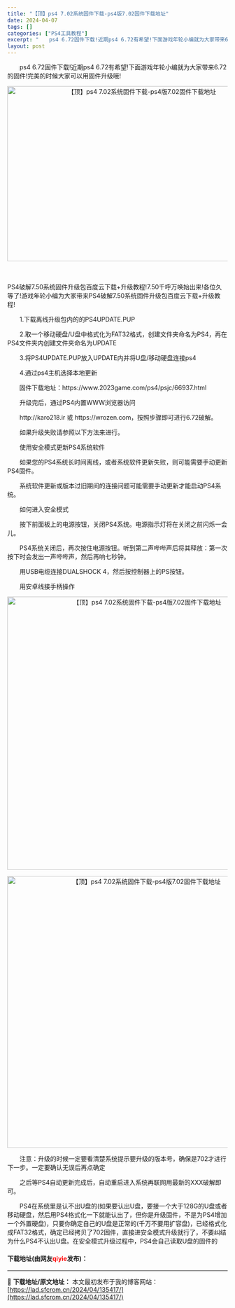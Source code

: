 ```yaml
---
title: "【顶】ps4 7.02系统固件下载-ps4版7.02固件下载地址"
date: 2024-04-07
tags: []
categories: ["PS4工具教程"]
excerpt: "　　ps4 6.72固件下载!近期ps4 6.72有希望!下面游戏年轮小编就为大家带来6.72的固件!完美的时候大家可以用固件升级哦! 　　 PS4破解7.50系统固件升级包百度云下载+升级教程!7.50千呼万唤始出来!各位久等了!游戏年轮小编为大家带来PS4破解7.50系统固件升级包百度云下载+升&hellip;"
layout: post
---
```


 <p>　　ps4 6.72固件下载!近期ps4 6.72有希望!下面游戏年轮小编就为大家带来6.72的固件!完美的时候大家可以用固件升级哦!</p> <p style="text-align: center;"><img src="https://www.2023game.com/d/file/p/2020/07-08/6b363c9d838b04db394d1508736db41a.png" style="width: 600px; height: 400px;" alt="【顶】ps4 7.02系统固件下载-ps4版7.02固件下载地址" /></p> <p>　　</p> <p>PS4破解7.50系统固件升级包百度云下载+升级教程!7.50千呼万唤始出来!各位久等了!游戏年轮小编为大家带来PS4破解7.50系统固件升级包百度云下载+升级教程!</p> <p>　　1.下载离线升级包内的的PS4UPDATE.PUP</p> <p>　　2.取一个移动硬盘/U盘中格式化为FAT32格式，创建文件夹命名为PS4，再在PS4文件夹内创建文件夹命名为UPDATE</p> <p>　　3.将PS4UPDATE.PUP放入UPDATE内并将U盘/移动硬盘连接ps4</p> <p>　　4.通过ps4主机选择本地更新</p> <p>&nbsp; &nbsp; &nbsp; &nbsp;固件下载地址：https://www.2023game.com/ps4/psjc/66937.html</p> <p>　　升级完后，通过PS4内置WWW浏览器访问</p> <p>　　http://karo218.ir 或 https://wrozen.com，按照步骤即可进行6.72破解。</p> <p>　　如果升级失败请参照以下方法来进行。</p> <p>　　使用安全模式更新PS4系统软件</p> <p>　　如果您的PS4系统长时间离线，或者系统软件更新失败，则可能需要手动更新PS4固件。</p> <p>　　系统软件更新或版本过旧期间的连接问题可能需要手动更新才能启动PS4系统。</p> <p>　　如何进入安全模式</p> <p>　　按下前面板上的电源按钮，关闭PS4系统。电源指示灯将在关闭之前闪烁一会儿。</p> <p>　　PS4系统关闭后，再次按住电源按钮。听到第二声哔哔声后将其释放：第一次按下时会发出一声哔哔声，然后再响七秒钟。</p> <p>　　用USB电缆连接DUALSHOCK 4，然后按控制器上的PS按钮。</p> <p>　　用安卓线接手柄操作</p> <p align="center"><img align="" border="0" src="https://www.2023game.com/d/file/p/2021/03-15/df1da79c1f0837e924efa33b68dbf0d3.jpg" width="624" alt="【顶】ps4 7.02系统固件下载-ps4版7.02固件下载地址" /></p> <p align="center"><img align="" border="0" src="https://www.2023game.com/d/file/p/2021/03-15/3ced2df57e3e315c1c421ec76012c51c.jpg" width="621" alt="【顶】ps4 7.02系统固件下载-ps4版7.02固件下载地址" /></p> <p>　　注意：升级的时候一定要看清楚系统提示要升级的版本号，确保是702才进行下一步。一定要确认无误后再点确定</p> <p>　　之后等PS4自动更新完成后，自动重启进入系统再联网用最新的XXX破解即可。</p> <p>　　PS4在系统里是认不出U盘的(如果要认出U盘，要接一个大于128G的U盘或者移动硬盘，然后用PS4格式化一下就能认出了，但你是升级固件，不是为PS4增加一个外置硬盘)，只要你确定自己的U盘是正常的(千万不要用扩容盘)，已经格式化成FAT32格式，确定已经拷贝了702固件，直接进安全模式升级就行了，不要纠结为什么PS4不认出U盘。在安全模式升级过程中，PS4会自己读取U盘的固件的</p> <p><h4>下载地址(由网友<font color="red">qiyie</font>发布)：</h4></p> 

---
📖 **下载地址/原文地址：** 本文最初发布于我的博客网站：[https://lad.sfcrom.cn/2024/04/135417/](https://lad.sfcrom.cn/2024/04/135417/)
